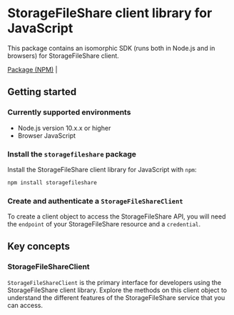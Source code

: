 # StorageFileShare client library for JavaScript

This package contains an isomorphic SDK (runs both in Node.js and in browsers) for StorageFileShare client.



[Package (NPM)](https://www.npmjs.com/package/storagefileshare) |

## Getting started

### Currently supported environments

- Node.js version 10.x.x or higher
- Browser JavaScript


### Install the `storagefileshare` package

Install the StorageFileShare client library for JavaScript with `npm`:

```bash
npm install storagefileshare
```

### Create and authenticate a `StorageFileShareClient`

To create a client object to access the StorageFileShare API, you will need the `endpoint` of your StorageFileShare resource and a `credential`.
## Key concepts

### StorageFileShareClient

`StorageFileShareClient` is the primary interface for developers using the StorageFileShare client library. Explore the methods on this client object to understand the different features of the StorageFileShare service that you can access.

